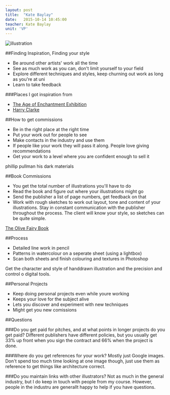 ```yaml
---
layout: post
title:  "Kate Baylay"
date:   2015-10-14 10:45:00
teacher: Kate Baylay
unit: 'VP'
---
```


![illustration](https://s-media-cache-ak0.pinimg.com/736x/72/46/e9/7246e9538084102cace2ac04f941e0db.jpg)

##Finding Inspiration, Finding your style
- Be around other artists' work all the time
- See as much work as you can, don't limit yourself to your field
- Explore different techniques and styles, keep churning out work as long as you're at uni
- Learn to take feedback

###Places I got inspiration from
- [The Age of Enchantment Exhibition](http://www.telegraph.co.uk/culture/donotmigrate/3669550/The-Age-of-Enchantment-dark-delights.html)
- [Harry Clarke](https://en.wikipedia.org/wiki/Harry_Clarke)


##How to get commissions
- Be in the right place at the right time
- Put your work out for people to see
- Make contacts in the industry and use them
- If people like your work they will pass it along. People love giving recommendations
- Get your work to a level where you are confident enough to sell it

phillip pullman his dark materials

##Book Commissions

- You get the total number of illustrations you'll have to do
- Read the book and figure out where your illustrations might go
- Send the publisher a list of page numbers, get feedback on that
- Work with rough sketches to work out layout, tone and content of your illustrations. Stay in constant communication with the publisher throughout the process. The client will know your style, so sketches can be quite simple.

[The Olive Fairy Book](http://www.foliosociety.com/book/OFB/olive-fairy-book)

##Process

- Detailed line work in pencil
- Patterns in watercolour on a seperate sheet (using a lightbox)
- Scan both sheets and finish colouring and textures in Photoshop

Get the character and style of handdrawn illustration and the precision and control o digital tools.

##Personal Projects
- Keep doing personal projects even while youre working
- Keeps your love for the subject alive
- Lets you discover and experiment with new techniques
- Might get you new comissions

##Questions

###Do you get paid for pitches, and at what points in longer projects do you get paid?
Different publishers have different policies, but you usually get 33% up front when you sign the contract and 66% when the project is done.

###Where do you get references for your work?
Mostly just Google images. Don't spend too much time looking at one image though, just use them as reference to get things like architecture correct.

###Do you maintain links with other illustrators?
Not as much in the general industry, but I do keep in touch with people from my course. However, people in the industru are generallt happy to help if you have questions.
